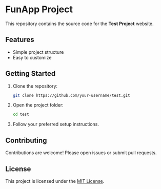 # FunApp Project

This repository contains the source code for the **Test Project** website.

## Features

- Simple project structure
- Easy to customize

## Getting Started

1. Clone the repository:
    ```bash
    git clone https://github.com/your-username/test.git
    ```
2. Open the project folder:
    ```bash
    cd test
    ```
3. Follow your preferred setup instructions.

## Contributing

Contributions are welcome! Please open issues or submit pull requests.

## License

This project is licensed under the [MIT License](LICENSE).
